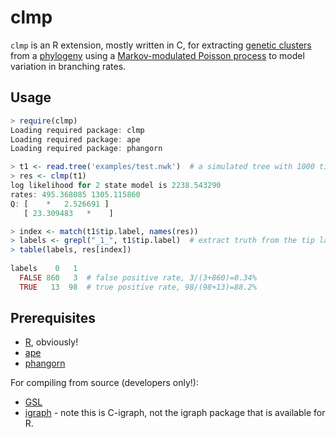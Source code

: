 # clmp

`clmp` is an R extension, mostly written in C, for extracting [genetic clusters](https://www.ncbi.nlm.nih.gov/pmc/articles/PMC5210024/) from a [phylogeny](https://en.wikipedia.org/wiki/Phylogenetic_tree) using a [Markov-modulated Poisson process](http://giantoak.github.io/MMPP_Tutorial/) to model variation in branching rates.

## Usage
```R
> require(clmp)
Loading required package: clmp
Loading required package: ape
Loading required package: phangorn

> t1 <- read.tree('examples/test.nwk')  # a simulated tree with 1000 tips, 100 in clusters
> res <- clmp(t1)
log likelihood for 2 state model is 2238.543290
rates: 495.368085 1305.115860 
Q: [    *   2.526691 ]
   [ 23.309483   *    ]

> index <- match(t1$tip.label, names(res))  
> labels <- grepl("_1_", t1$tip.label)  # extract truth from the tip labels
> table(labels, res[index])
      
labels    0   1
  FALSE 860   3  # false positive rate, 3/(3+860)=0.34%
  TRUE   13  98  # true positive rate, 98/(98+13)=88.2%
```

## Prerequisites

* [R](http://cran.r-project.org), obviously!
* [ape](https://cran.r-project.org/web/packages/ape/index.html)
* [phangorn](https://cran.r-project.org/web/packages/phangorn/index.html)

For compiling from source (developers only!):
* [GSL](http://www.gnu.org/software/gsl/)
* [igraph](https://github.com/igraph/igraph) - note this is C-igraph, not the igraph package that is available for R.


